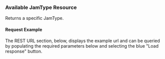 ### Available JamType Resource
Returns a specific JamType.
#### Request Example
The REST URL section, below, displays the example url and can be queried by populating the required parameters below and selecting the blue "Load response" button.


